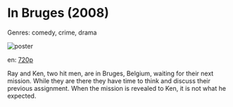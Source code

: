 # In Bruges (2008)

Genres: comedy, crime, drama

![poster](http://image.tmdb.org/t/p/w500/kBABboeLU2HsKWSG7DwiF9saHl5.jpg)

en:
  [720p](magnet:?xt=urn:btih:87446225F46BA4408691CB81F75A12EB7F4E95C9&tr=udp://glotorrents.pw:6969/announce&tr=udp://tracker.opentrackr.org:1337/announce&tr=udp://torrent.gresille.org:80/announce&tr=udp://tracker.openbittorrent.com:80&tr=udp://tracker.coppersurfer.tk:6969&tr=udp://tracker.leechers-paradise.org:6969&tr=udp://p4p.arenabg.ch:1337&tr=udp://tracker.internetwarriors.net:1337)
  


Ray and Ken, two hit men, are in Bruges, Belgium, waiting for their next mission. While they are there they have time to think and discuss their previous assignment. When the mission is revealed to Ken, it is not what he expected.